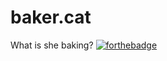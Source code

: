 # baker.cat
What is she baking?
[![forthebadge](http://forthebadge.com/images/badges/contains-cat-gifs.svg)](http://forthebadge.com)
